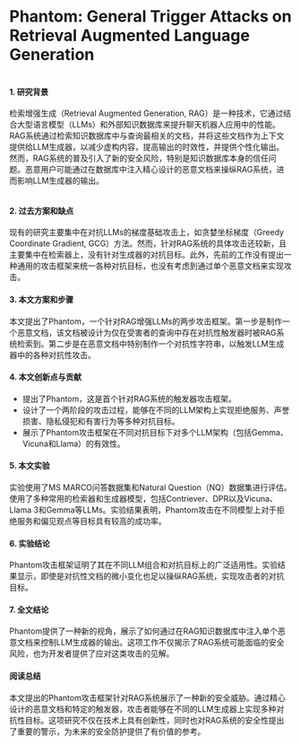 # Phantom: General Trigger Attacks on Retrieval Augmented Language Generation

<figure><img src="../../.gitbook/assets/image (296).png" alt=""><figcaption></figcaption></figure>

#### 1. 研究背景

检索增强生成（Retrieval Augmented Generation, RAG）是一种技术，它通过结合大型语言模型（LLMs）和外部知识数据库来提升聊天机器人应用中的性能。RAG系统通过检索知识数据库中与查询最相关的文档，并将这些文档作为上下文提供给LLM生成器，以减少虚构内容，提高输出的时效性，并提供个性化输出。然而，RAG系统的普及引入了新的安全风险，特别是知识数据库本身的信任问题。恶意用户可能通过在数据库中注入精心设计的恶意文档来操纵RAG系统，进而影响LLM生成器的输出。

<figure><img src="../../.gitbook/assets/image (297).png" alt=""><figcaption></figcaption></figure>

#### 2. 过去方案和缺点

现有的研究主要集中在对抗LLMs的梯度基础攻击上，如贪婪坐标梯度（Greedy Coordinate Gradient, GCG）方法。然而，针对RAG系统的具体攻击还较新，且主要集中在检索器上，没有针对生成器的对抗目标。此外，先前的工作没有提出一种通用的攻击框架来统一各种对抗目标，也没有考虑到通过单个恶意文档来实现攻击。

#### 3. 本文方案和步骤

本文提出了Phantom，一个针对RAG增强LLMs的两步攻击框架。第一步是制作一个恶意文档，该文档被设计为仅在受害者的查询中存在对抗性触发器时被RAG系统检索到。第二步是在恶意文档中特别制作一个对抗性字符串，以触发LLM生成器中的各种对抗性攻击。

#### 4. 本文创新点与贡献

* 提出了Phantom，这是首个针对RAG系统的触发器攻击框架。
* 设计了一个两阶段的攻击过程，能够在不同的LLM架构上实现拒绝服务、声誉损害、隐私侵犯和有害行为等多种对抗目标。
* 展示了Phantom攻击框架在不同对抗目标下对多个LLM架构（包括Gemma、Vicuna和Llama）的有效性。

#### 5. 本文实验

实验使用了MS MARCO问答数据集和Natural Question（NQ）数据集进行评估。使用了多种常用的检索器和生成器模型，包括Contriever、DPR以及Vicuna、Llama 3和Gemma等LLMs。实验结果表明，Phantom攻击在不同模型上对于拒绝服务和偏见观点等目标具有较高的成功率。

#### 6. 实验结论

Phantom攻击框架证明了其在不同LLM组合和对抗目标上的广泛适用性。实验结果显示，即使是对抗性文档的微小变化也足以操纵RAG系统，实现攻击者的对抗目标。

#### 7. 全文结论

Phantom提供了一种新的视角，展示了如何通过在RAG知识数据库中注入单个恶意文档来控制LLM生成器的输出。这项工作不仅揭示了RAG系统可能面临的安全风险，也为开发者提供了应对这类攻击的见解。

#### 阅读总结

本文提出的Phantom攻击框架针对RAG系统展示了一种新的安全威胁。通过精心设计的恶意文档和特定的触发器，攻击者能够在不同的LLM生成器上实现多种对抗性目标。这项研究不仅在技术上具有创新性，同时也对RAG系统的安全性提出了重要的警示，为未来的安全防护提供了有价值的参考。
